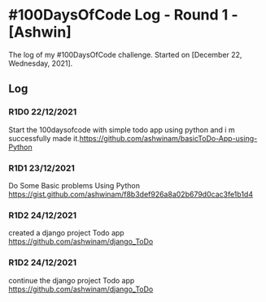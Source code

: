 # #100DaysOfCode Log - Round 1 - [Ashwin]

The log of my #100DaysOfCode challenge. Started on [December 22, Wednesday, 2021].

## Log

### R1D0 22/12/2021
Start the 100daysofcode with simple todo app using python and i m successfully made it.https://github.com/ashwinam/basicToDo-App-using-Python

### R1D1 23/12/2021
Do Some Basic problems Using Python https://gist.github.com/ashwinam/f8b3def926a8a02b679d0cac3fe1b1d4

### R1D2 24/12/2021
created a django project Todo app https://github.com/ashwinam/django_ToDo

### R1D2 24/12/2021
continue the  django project Todo app https://github.com/ashwinam/django_ToDo
